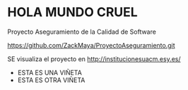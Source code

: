# HOLA MUNDO CRUEL

Proyecto Aseguramiento de la Calidad de Software

https://github.com/ZackMaya/ProyectoAseguramiento.git

SE visualiza el proyecto en http://institucionesuacm.esy.es/

- ESTA ES UNA VIÑETA
- ESTA ES OTRA VIÑETA
